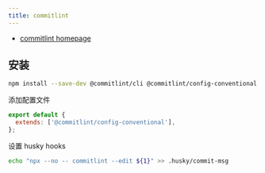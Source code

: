 ```yaml
---
title: commitlint
---
```


- [commitlint homepage](https://commitlint.js.org/)

## 安装

```bash npm2yarn
npm install --save-dev @commitlint/cli @commitlint/config-conventional
```

添加配置文件

```js title='commitlint.config.js'
export default {
  extends: ['@commitlint/config-conventional'],
};
```

设置 husky hooks

```bash
echo "npx --no -- commitlint --edit ${1}" >> .husky/commit-msg
```
